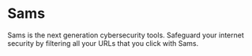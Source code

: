 # Sams
Sams is the next generation cybersecurity tools. Safeguard your internet security by filtering all your URLs that you click with Sams.
